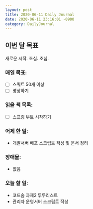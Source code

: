 ```yaml
---
layout: post
title: 2020-06-11 Daily Journal
date: 2020-06-11 23:16:01 -0900
category: DailyJournal
---
```


## 이번 달 목표
새로운 시작. 초심. 초심.

### 매일 목표:
- [ ] 스쿼트 50개 이상
- [ ] 명상하기

### 읽을 책 목록:
- [ ] 스프링 부트 시작하기

### 어제 한 일:
* 개발서버 배포 스크립트 작성 및 문서 정리

### 장애물:
* 없음

### 오늘 할 일:
* 코드숨 과제2 투두리스트
* 관리자 운영서버 스크립트 작성